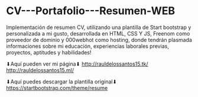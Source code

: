# CV---Portafolio---Resumen-WEB

Implementación de resumen CV, utilizando una plantilla de Start bootstrap 
y personalizada a mi gusto, desarrollada en HTML, CSS Y JS, Freenom como proveedor de dominio 
y 000webhot como hosting, donde tendrán plasmada informaciones sobre mi educación, 
experiencias laborales previas, proyectos, aptitudes y habilidades!

⬇Aquí pueden ver mi página⬇
http://rauldelossantos15.tk/
http://rauldelossantos15.ml/

⬇Aquí puedes descargar la plantilla original⬇
https://startbootstrap.com/theme/resume
